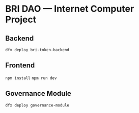 # BRI DAO — Internet Computer Project

## Backend
`dfx deploy bri-token-backend`

## Frontend
`npm install`
`npm run dev`

## Governance Module
`dfx deploy governance-module`